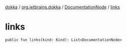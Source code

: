 [dokka](../../index.md) / [org.jetbrains.dokka](../index.md) / [DocumentationNode](index.md) / [links](links.md)

# links

```
public fun links(kind: Kind): List<DocumentationNode>
```

